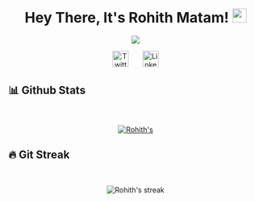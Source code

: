 <h1 align="center">
  Hey There, It's Rohith Matam!
  <img src="https://media.giphy.com/media/hvRJCLFzcasrR4ia7z/giphy.gif" width="28">
</h1>

<!-- Typing SVG by DenverCoder1 - https://github.com/DenverCoder1/readme-typing-svg -->
<p align="center">
  <a href="https://github.com/DenverCoder1/readme-typing-svg"><img src="https://readme-typing-svg.herokuapp.com/?lines=Software+Engineer;Full+Stack+Developer&color=0B5394&center=true&width=400&height=50"></a>
</p>

<!-- Social icons section -->
<p align="center">
  <a href="https://twitter.com/MathamRohith"><img width="32px" alt="Twitter" title="Twitter" src="https://upload.wikimedia.org/wikipedia/commons/9/95/Twitter_new_X_logo.png"/></a>
  &#8287;&#8287;&#8287;&#8287;&#8287;
  <a href="https://www.linkedin.com/in/rohith-matham/"><img width="32px" alt="LinkedIn" title="LinkedIn" src="https://i.imgur.com/Uvu6oiS.png"/></a>
</p>


<!--## 📘 Pinned Repositories
<br>
<p align="center">
  <a href="https://github.com/starkworld/Data-Analysis-and-Machine-Learning-Projects"><img width="282" src="https://denvercoder1-github-readme-stats.vercel.app/api/pin/?username=starkworld&repo=Data-Analysis-and-Machine-Learning-Projects&theme=react&bg_color=1F222E&title_color=F85D7F&icon_color=F8D866&hide_border=true&show_icons=true" alt="Data Analysis and Machine Learning Projects"></a> 
  <a href="https://github.com/starkworld/Campus-Recruitment-System"><img width="282" src="https://denvercoder1-github-readme-stats.vercel.app/api/pin/?username=starkworld&repo=Campus-Recruitment-System&theme=react&bg_color=1F222E&title_color=F85D7F&icon_color=F8D866&hide_border=true&show_icons=true" alt="Campus-Recruitment-System"></a>
  <a href="https://github.com/starkworld/Discovering-Anamolies-and-Errors-in-GEDCOM"><img width="282" src="https://denvercoder1-github-readme-stats.vercel.app/api/pin/?username=starkworld&repo=Discovering-Anamolies-and-Errors-in-GEDCOM&theme=react&bg_color=1F222E&title_color=F85D7F&icon_color=F8D866&hide_border=true&show_icons=true" alt="Gedcom File Parser"></a> 
  <a href="https://github.com/starkworld/Future-Sales-Prediction"><img width="282" src="https://denvercoder1-github-readme-stats.vercel.app/api/pin/?username=starkworld&repo=Future-Sales-Prediction&theme=react&bg_color=1F222E&title_color=F85D7F&icon_color=F8D866&hide_border=true&show_icons=true" alt="Future Sales Prediction"></a>
  <a href="https://github.com/starkworld/Stock-Analyzer"><img width="282" src="https://denvercoder1-github-readme-stats.vercel.app/api/pin/?username=starkworld&repo=Stock-Analyzer&theme=react&bg_color=1F222E&title_color=F85D7F&icon_color=F8D866&hide_border=true&show_icons=true" alt="Stock Analyzer"></a>
  <a href="https://github.com/starkworld/Reddit-Stock-Trends"><img width="282" src="https://denvercoder1-github-readme-stats.vercel.app/api/pin/?username=starkworld&repo=Reddit-Stock-Trends&theme=react&bg_color=1F222E&title_color=F85D7F&icon_color=F8D866&hide_border=true&show_icons=true" alt="Reddit Stock Trends"></a>
</p> -->

## 📊 Github Stats
<br>
<p align="center">
  <a href="https://github.com/anuraghazra/github-readme-stats">
    <img alt=Rohith's Github Stats" src="https://denvercoder1-github-readme-stats.vercel.app/api?username=Rohithmatham12&show_icons=true&count_private=true&theme=react&hide_border=true&bg_color=1F222E&title_color=0B5394&icon_color=F8D866" />
  </a>
</p>

## 🔥 Git Streak
<br>
<p align="center">
    <img title="🔥 Get streak stats for your profile at git.io/streak-stats" alt="Rohith's streak" src="https://github-readme-streak-stats.herokuapp.com/?user=Rohithmatham12&theme=CalmAzure&hide_border=true"/>
</p>


<!--
**starkworld/starkworld** is a ✨ _special_ ✨ repository because its `README.md` (this file) appears on your GitHub profile.

Here are some ideas to get you started:

- 🔭 I’m currently working on ...
- 🌱 I’m currently learning ...
- 👯 I’m looking to collaborate on ...
- 🤔 I’m looking for help with ...
- 💬 Ask me about ...
- 📫 How to reach me: ...
- 😄 Pronouns: ...
- ⚡ Fun fact: ...
-->


<!--
**Rohithmatham12/Rohithmatham12** is a ✨ _special_ ✨ repository because its `README.md` (this file) appears on your GitHub profile.

Here are some ideas to get you started:

- 🔭 I’m currently working on ...
- 🌱 I’m currently learning ...
- 👯 I’m looking to collaborate on ...
- 🤔 I’m looking for help with ...
- 💬 Ask me about ...
- 📫 How to reach me: ...
- 😄 Pronouns: ...
- ⚡ Fun fact: ...
-->
